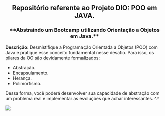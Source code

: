 <h2 align="center"> Repositório referente ao Projeto DIO: POO em JAVA. </h2>

<h3 align="center">**Abstraindo um Bootcamp utilizando 
Orientação a Objetos em Java.** </h3>


**Descrição:** Desmistifique a Programação Orientada a Objetos (POO) com Java e pratique esse conceito fundamental nesse desafio. Para isso, os pilares da OO são devidamente formalizados: 

* Abstração. 
* Encapsulamento.
* Herança.
* Polimorfismo. 

Dessa forma, você poderá desenvolver sua capacidade de abstração com um problema real e implementar as evoluções que achar interessantes. ^.^

![](https://profdanielbrandao.files.wordpress.com/2016/04/java.png?w=640)
